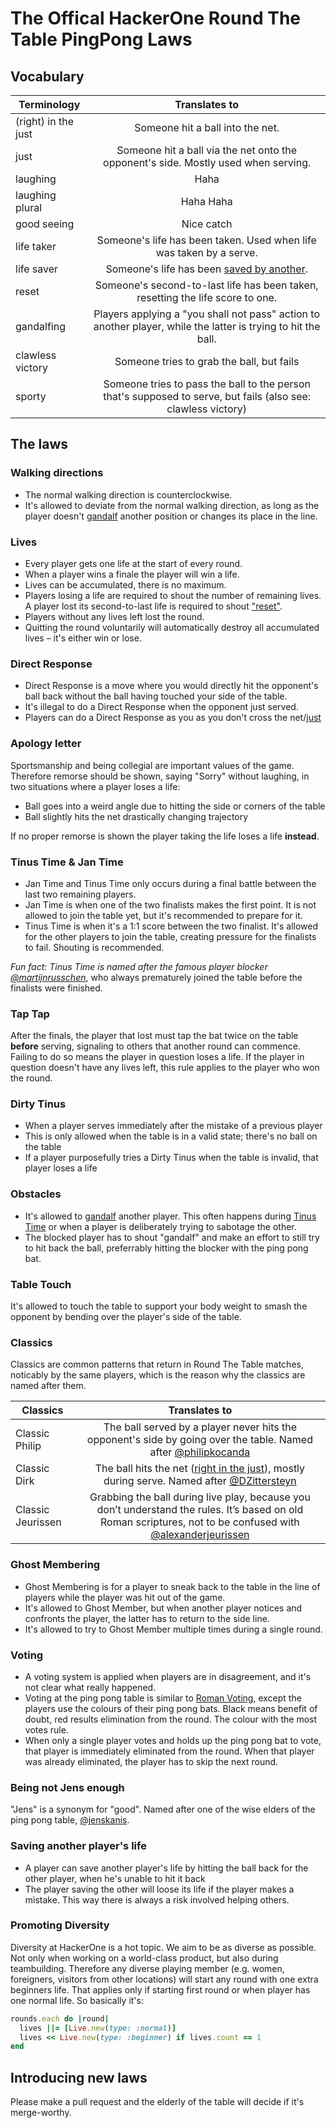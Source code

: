 # The Offical HackerOne Round The Table PingPong Laws

## Vocabulary
| Terminology   | Translates to |
| ------------- |:-------------: |
| (right) in the just   | Someone hit a ball into the net. |
| just                  | Someone hit a ball via the net onto the opponent's side. Mostly used when serving. |
| laughing              | Haha |
| laughing plural       | Haha Haha |
| good seeing           | Nice catch |
| life taker            | Someone's life has been taken. Used when life was taken by a serve. |
| life saver            | Someone's life has been [saved by another](#saving-another-players-life). |
| reset                 | Someone's second-to-last life has been taken, resetting the life score to one. |
| gandalfing            | Players applying a "you shall not pass" action to another player, while the latter is trying to hit the ball. |
| clawless victory      | Someone tries to grab the ball, but fails |
| sporty                | Someone tries to pass the ball to the person that's supposed to serve, but fails (also see: clawless victory) |

## The laws

### Walking directions
- The normal walking direction is counterclockwise.
- It's allowed to deviate from the normal walking direction, as long as the player doesn't [gandalf](#vocabulary) another position or changes its place in the line.

### Lives
- Every player gets one life at the start of every round.
- When a player wins a finale the player will win a life.
- Lives can be accumulated, there is no maximum.
- Players losing a life are required to shout the number of remaining lives. A player lost its second-to-last life is required to shout ["reset"](#vocabulary).
- Players without any lives left lost the round.
- Quitting the round voluntarily will automatically destroy all accumulated lives – it's either win or lose.

### Direct Response
- Direct Response is a move where you would directly hit the opponent's ball back without the ball having touched your side of the table.
- It's illegal to do a Direct Response when the opponent just served.
- Players can do a Direct Response as you as you don't cross the net/[just](#vocabulary)

### Apology letter
Sportsmanship and being collegial are important values of the game. Therefore remorse should be shown, saying "Sorry" without laughing, in two situations where a player loses a life:
- Ball goes into a weird angle due to hitting the side or corners of the table
- Ball slightly hits the net drastically changing trajectory

If no proper remorse is shown the player taking the life loses a life **instead**.

### Tinus Time & Jan Time
- Jan Time and Tinus Time only occurs during a final battle between the last two remaining players.
- Jan Time is when one of the two finalists makes the first point. It is not allowed to join the table yet, but it's recommended to prepare for it.
- Tinus Time is when it's a 1:1 score between the two finalist. It's allowed for the other players to join the table, creating pressure for the finalists to fail. Shouting is recommended.

*Fun fact: Tinus Time is named after the famous player blocker [@martijnrusschen](https://github.com/martijnrusschen)*, who always prematurely joined the table before the finalists were finished.

### Tap Tap

After the finals, the player that lost must tap the bat twice on the table **before** serving, signaling to others that another round can commence. Failing to do so means the player in question loses a life.
If the player in question doesn't have any lives left, this rule applies to the player who won the round.

### Dirty Tinus
- When a player serves immediately after the mistake of a previous player
- This is only allowed when the table is in a valid state; there's no
  ball on the table
- If a player purposefully tries a Dirty Tinus when the table is invalid,
  that player loses a life

### Obstacles
- It's allowed to [gandalf](#vocabulary) another player. This often happens during [Tinus Time](#tinus-half-time) or when a player is deliberately trying to sabotage the other. 
- The blocked player has to shout "gandalf" and make an effort to still try to hit back the ball, preferrably hitting the blocker with the ping pong bat.

### Table Touch
It's allowed to touch the table to support your body weight to smash the opponent by bending over the player's side of the table.

### Classics
Classics are common patterns that return in Round The Table matches, noticably by the same players, which is the reason why the classics are named after them.

| Classics       | Translates to |
| -------------  |:-------------: |
| Classic Philip | The ball served by a player never hits the opponent's side by going over the table. Named after [@philipkocanda](https://github.com/philipkocanda) |
| Classic Dirk   | The ball hits the net ([right in the just](#vocabulary)), mostly during serve. Named after [@DZittersteyn](https://github.com/DZittersteyn) |
| Classic Jeurissen | Grabbing the ball during live play, because you don’t understand the rules. It’s based on old Roman scriptures, not to be confused with [@alexanderjeurissen ](https://github.com/alexanderjeurissen) |


### Ghost Membering
- Ghost Membering is for a player to sneak back to the table in the line of players while the player was hit out of the game.
- It's allowed to Ghost Member, but when another player notices and confronts the player, the latter has to return to the side line.
- It's allowed to try to Ghost Member multiple times during a single round.

### Voting
- A voting system is applied when players are in disagreement, and it's not clear what really happened.
- Voting at the ping pong table is similar to [Roman Voting](http://ancienthistory.about.com/od/romerepublic/qt/052611-How-the-Romans-Voted-in-the-Roman-Republic.htm), except the players use the colours of their ping pong bats. Black means benefit of doubt, red results elimination from the round. The colour with the most votes rule.
- When only a single player votes and holds up the ping pong bat to vote, that player is immediately eliminated from the round. When that player was already eliminated, the player has to skip the next round.

### Being not Jens enough
"Jens" is a synonym for "good". Named after one of the wise elders of the ping pong table, [@jenskanis](https://github.com/jenskanis).

### Saving another player's life
- A player can save another player's life by hitting the ball back for the other player, when he's unable to hit it back
- The player saving the other will loose its life if the player makes a mistake. This way there is always a risk involved helping others.

### Promoting Diversity
Diversity at HackerOne is a hot topic. We aim to be as diverse as possible. Not only when working on a world-class product, but also during teambuilding. Therefore any diverse playing member (e.g. women, foreigners, visitors from other locations) will start any round with one extra beginners life. That applies only if starting first round or when player has one normal life. So basically it's:

```ruby
rounds.each do |round|
  lives ||= [Live.new(type: :normal)]
  lives << Live.new(type: :beginner) if lives.count == 1
end
```

## Introducing new laws
Please make a pull request and the elderly of the table will decide if it's merge-worthy.
